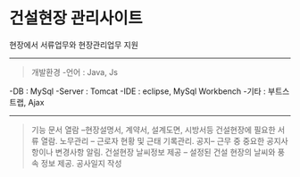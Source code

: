 
건설현장 관리사이트
====================

현장에서 서류업무와 현장관리업무 지원

--------------------------------------
>개발환경
  -언어 : Java, Js
  
  -DB : MySql
  -Server : Tomcat
  -IDE : eclipse, MySql Workbench
  -기타 : 부트스트랩, Ajax
  
---------------------------------------

>기능
  >문서 열람 –현장설명서, 계약서, 설계도면, 시방서등 건설현장에 필요한 서류 열람.
  >노무관리 – 근로자 현황 및 근태 기록관리.
  >공지– 근무 중 중요한 공지사항이나 변경사항 알림.
  >건설현장 날씨정보 제공 – 설정된 건설 현장의 날씨와 풍속 정보 제공.
  >공사일지 작성
